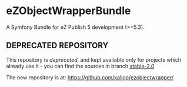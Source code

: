 # eZObjectWrapperBundle

A Symfony Bundle for eZ Publish 5 development (>=5.3).

## DEPRECATED REPOSITORY ##

This repository is *deprecated*, and kept available only for projects which already use it - you can find the sources in branch [stable-2.0](https://stash.kaliop.net/projects/EZP5/repos/ezobject/browse?at=refs%2Fheads%2Fstable-2.0)

The new repository is at: https://github.com/kaliop/ezobjectwrapper/
